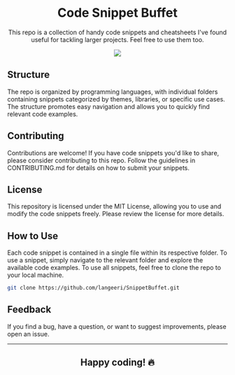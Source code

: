 <h1 align="center"> Code Snippet Buffet </h1>
<p align="center"> This repo is a collection of handy code snippets and cheatsheets I've found useful for tackling larger projects. Feel free to use them too. </p>
<p align="center">
  <a href="https://skillicons.dev">
    <img src="https://skillicons.dev/icons?i=django,py,linux,nginx,bash,js,ts,jquery,angular,react,tailwind,md" />
  </a>
</p>

## Structure
The repo is organized by programming languages, with individual folders containing snippets categorized by themes, libraries, or specific use cases. The structure promotes easy navigation and allows you to quickly find relevant code examples.

## Contributing
Contributions are welcome! If you have code snippets you'd like to share, please consider contributing to this repo. Follow the guidelines in CONTRIBUTING.md for details on how to submit your snippets.

## License
This repository is licensed under the MIT License, allowing you to use and modify the code snippets freely. Please review the license for more details.

## How to Use
Each code snippet is contained in a single file within its respective folder. To use a snippet, simply navigate to the relevant folder and explore the available code examples. To use all snippets, feel free to clone the repo to your local machine. 

  ```bash
  git clone https://github.com/langeeri/SnippetBuffet.git
```

## Feedback
If you find a bug, have a question, or want to suggest improvements, please open an issue. 

--- 

<h2 align="center"> Happy coding! 🔥 </h2>



